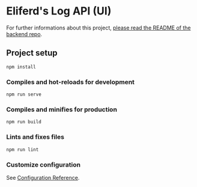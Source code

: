 # Eliferd's Log API (UI)

For further informations about this project, <a href="https://github.com/eliferd/eliferd-log-api">please read the README of the backend repo</a>.

## Project setup
```
npm install
```

### Compiles and hot-reloads for development
```
npm run serve
```

### Compiles and minifies for production
```
npm run build
```

### Lints and fixes files
```
npm run lint
```

### Customize configuration
See [Configuration Reference](https://cli.vuejs.org/config/).
